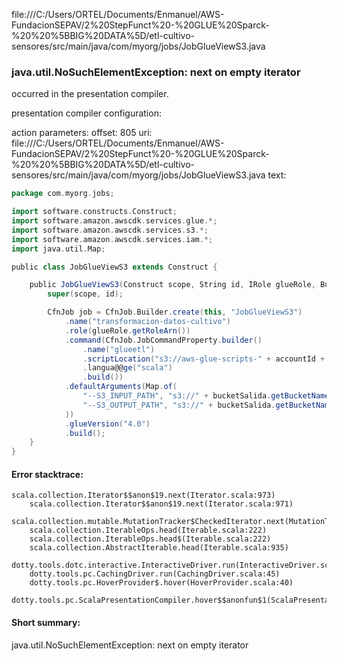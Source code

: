 file:///C:/Users/ORTEL/Documents/Enmanuel/AWS-FundacionSEPAV/2%20StepFunct%20-%20GLUE%20Sparck-%20%20%5BBIG%20DATA%5D/etl-cultivo-sensores/src/main/java/com/myorg/jobs/JobGlueViewS3.java
### java.util.NoSuchElementException: next on empty iterator

occurred in the presentation compiler.

presentation compiler configuration:


action parameters:
offset: 805
uri: file:///C:/Users/ORTEL/Documents/Enmanuel/AWS-FundacionSEPAV/2%20StepFunct%20-%20GLUE%20Sparck-%20%20%5BBIG%20DATA%5D/etl-cultivo-sensores/src/main/java/com/myorg/jobs/JobGlueViewS3.java
text:
```scala
package com.myorg.jobs;

import software.constructs.Construct;
import software.amazon.awscdk.services.glue.*;
import software.amazon.awscdk.services.s3.*;
import software.amazon.awscdk.services.iam.*;
import java.util.Map;

public class JobGlueViewS3 extends Construct {

    public JobGlueViewS3(Construct scope, String id, IRole glueRole, Bucket bucketSalida, String accountId) {
        super(scope, id);

        CfnJob job = CfnJob.Builder.create(this, "JobGlueViewS3")
            .name("transformacion-datos-cultivo")
            .role(glueRole.getRoleArn())
            .command(CfnJob.JobCommandProperty.builder()
                .name("glueetl")
                .scriptLocation("s3://aws-glue-scripts-" + accountId + "/scripts/transform-cultivo.scala")
                .langua@@ge("scala")
                .build())
            .defaultArguments(Map.of(
                "--S3_INPUT_PATH", "s3://" + bucketSalida.getBucketName() + "/raw-data/",
                "--S3_OUTPUT_PATH", "s3://" + bucketSalida.getBucketName() + "/processed-data/"
            ))
            .glueVersion("4.0")
            .build();
    }
}

```



#### Error stacktrace:

```
scala.collection.Iterator$$anon$19.next(Iterator.scala:973)
	scala.collection.Iterator$$anon$19.next(Iterator.scala:971)
	scala.collection.mutable.MutationTracker$CheckedIterator.next(MutationTracker.scala:76)
	scala.collection.IterableOps.head(Iterable.scala:222)
	scala.collection.IterableOps.head$(Iterable.scala:222)
	scala.collection.AbstractIterable.head(Iterable.scala:935)
	dotty.tools.dotc.interactive.InteractiveDriver.run(InteractiveDriver.scala:164)
	dotty.tools.pc.CachingDriver.run(CachingDriver.scala:45)
	dotty.tools.pc.HoverProvider$.hover(HoverProvider.scala:40)
	dotty.tools.pc.ScalaPresentationCompiler.hover$$anonfun$1(ScalaPresentationCompiler.scala:389)
```
#### Short summary: 

java.util.NoSuchElementException: next on empty iterator